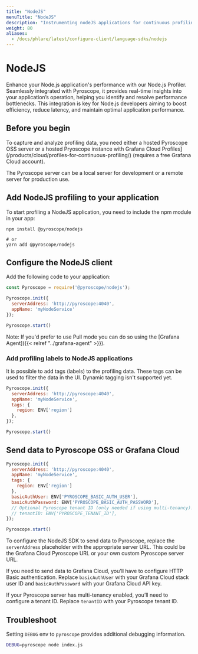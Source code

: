 ```yaml
---
title: "NodeJS"
menuTitle: "NodeJS"
description: "Instrumenting nodeJS applications for continuous profiling."
weight: 80
aliases:
  - /docs/phlare/latest/configure-client/language-sdks/nodejs
---
```


# NodeJS

Enhance your Node.js application's performance with our Node.js Profiler. Seamlessly integrated with Pyroscope, it provides real-time insights into your application’s operation, helping you identify and resolve performance bottlenecks. This integration is key for Node.js developers aiming to boost efficiency, reduce latency, and maintain optimal application performance.

## Before you begin

To capture and analyze profiling data, you need either a hosted Pyroscope OSS server or a hosted Pryoscope instance with Grafana Cloud Profiles](/products/cloud/profiles-for-continuous-profiling/) (requires a free Grafana Cloud account).

The Pyroscope server can be a local server for development or a remote server for production use.

## Add NodeJS profiling to your application

To start profiling a NodeJS application, you need to include the npm module in your app:

```
npm install @pyroscope/nodejs

# or
yarn add @pyroscope/nodejs
```

## Configure the NodeJS client

Add the following code to your application:

```javascript
const Pyroscope = require('@pyroscope/nodejs');

Pyroscope.init({
  serverAddress: 'http://pyroscope:4040',
  appName: 'myNodeService'
});

Pyroscope.start()
```

Note: If you'd prefer to use Pull mode you can do so using the [Grafana Agent]({{< relref "../grafana-agent" >}}).

### Add profiling labels to NodeJS applications

It is possible to add tags (labels) to the profiling data. These tags can be used to filter the data in the UI. Dynamic tagging isn't supported yet.

```javascript
Pyroscope.init({
  serverAddress: 'http://pyroscope:4040',
  appName: 'myNodeService',
  tags: {
    region: ENV['region']
  },
});

Pyroscope.start()
```

## Send data to Pyroscope OSS or Grafana Cloud

```javascript
Pyroscope.init({
  serverAddress: 'http://pyroscope:4040',
  appName: 'myNodeService',
  tags: {
    region: ENV['region']
  },
  basicAuthUser: ENV['PYROSCOPE_BASIC_AUTH_USER'],
  basicAuthPassword: ENV['PYROSCOPE_BASIC_AUTH_PASSWORD'],
  // Optional Pyroscope tenant ID (only needed if using multi-tenancy). Not needed for Grafana Cloud.
  // tenantID: ENV['PYROSCOPE_TENANT_ID'],
});

Pyroscope.start()
```

To configure the NodeJS SDK to send data to Pyroscope, replace the `serverAddress` placeholder with the appropriate server URL. This could be the Grafana Cloud Pyroscope URL or your own custom Pyroscope server URL.

If you need to send data to Grafana Cloud, you’ll have to configure HTTP Basic authentication. Replace `basicAuthUser` with your Grafana Cloud stack user ID and `basicAuthPassword` with your Grafana Cloud API key.

If your Pyroscope server has multi-tenancy enabled, you’ll need to configure a tenant ID. Replace `tenantID` with your Pyroscope tenant ID.

## Troubleshoot

Setting `DEBUG` env to `pyroscope` provides additional debugging information.

```bash
DEBUG=pyroscope node index.js
```
